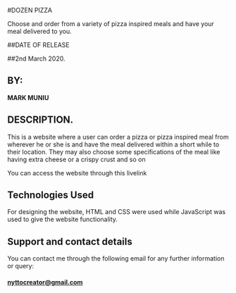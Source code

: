 #DOZEN PIZZA

Choose and order from a variety of pizza inspired meals and have your meal delivered to you.

##DATE OF RELEASE

##2nd March 2020.

## BY:
**MARK MUNIU**

## DESCRIPTION.
This is a website where a user can order a pizza or pizza inspired meal from wherever he or she is and have the meal delivered within a short while to their location. They may also choose some specifications of the meal like having extra cheese or a crispy crust and so on

You can access the website through this livelink

## Technologies Used
For designing the website, HTML and CSS were used while JavaScript was used to give the website functionality.

## Support and contact details
You can contact me through the following email for any further information or query:
#### nyttocreator@gmail.com

  
